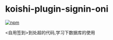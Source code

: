 # koishi-plugin-signin-oni

[![npm](https://img.shields.io/npm/v/koishi-plugin-signin-oni?style=flat-square)](https://www.npmjs.com/package/koishi-plugin-signin-oni)

<自用签到>到处超的代码,学习下数据库的使用
